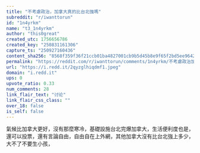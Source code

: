 ```yaml
---
title: "不考慮政治，加拿大真的比台北強嗎"
subreddit: "r/iwanttorun"
id: "1n4yrkm"
name: "t3_1n4yrkm"
author: "this0great"
created_utc: 1756656786
created_key: "250831161306"
capture_ts: "250927160436"
content_sha256: "8568f359f36f21ccb01ba4827001cb9b5d45b8e9f65f2bd5ee9642d5deccd7b7"
permalink: "https://reddit.com/r/iwanttorun/comments/1n4yrkm/不考慮政治加拿大真的比台北強嗎/"
url: "https://i.redd.it/2qyzglhiqdmf1.jpeg"
domain: "i.redd.it"
ups: 0
upvote_ratio: 0.33
num_comments: 28
link_flair_text: "讨论"
link_flair_css_class: ""
over_18: false
is_self: false
---
```


氣候比加拿大更好，沒有那麼寒冷，基礎設施台北完爆加拿大，生活便利度也是，還可以投票，還有言論自由，自由自在上外網，其他加拿大沒有比台北強上多少，大不了不要生小孩，
